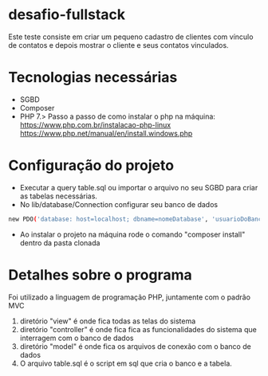 # desafio-fullstack
Este teste consiste em criar um pequeno cadastro de clientes com vínculo de contatos e depois mostrar o cliente e seus contatos vinculados.

# Tecnologias necessárias
- SGBD
- Composer
- PHP 7.>
Passo a passo de como instalar o php na máquina:
https://www.php.com.br/instalacao-php-linux
https://www.php.net/manual/en/install.windows.php

# Configuração do projeto
- Executar a query table.sql ou importar o arquivo no seu SGBD para criar as tabelas necessárias.
- No lib/database/Connection configurar seu banco de dados
```sh
new PDO('database: host=localhost; dbname=nomeDatabase', 'usuarioDoBancodeDados', 'senhaDoUsuario');
```
- Ao instalar o projeto na máquina rode o comando "composer install" dentro da pasta clonada

# Detalhes sobre o programa
Foi utilizado a linguagem de programação PHP, juntamente com o padrão MVC
1. diretório "view" é onde fica todas as telas do sistema
2. diretório "controller" é onde fica fica as funcionalidades do sistema que interragem com o banco de dados
3. diretório "model" é onde fica os arquivos de conexão com o banco de dados 
4. O arquivo table.sql é o script em sql que cria o banco e a tabela.
